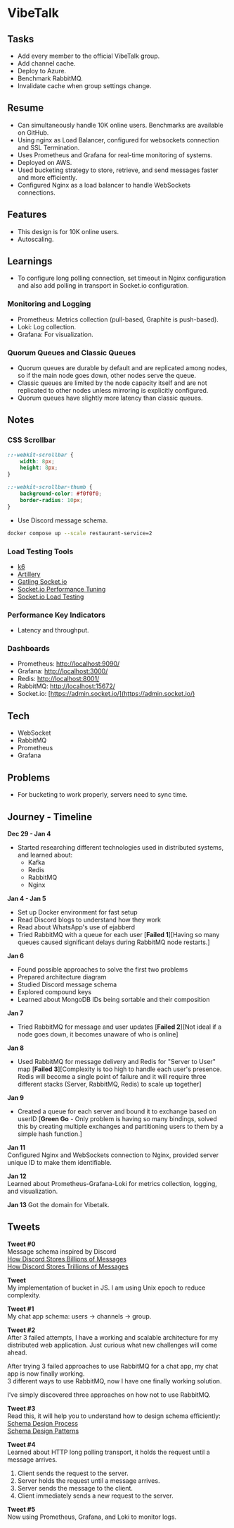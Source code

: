 # VibeTalk

## Tasks

- Add every member to the official VibeTalk group.
- Add channel cache.
- Deploy to Azure.
- Benchmark RabbitMQ.
- Invalidate cache when group settings change.

## Resume

- Can simultaneously handle 10K online users. Benchmarks are available on GitHub.
- Using nginx as Load Balancer, configured for websockets connection and SSL Termination.
- Uses Prometheus and Grafana for real-time monitoring of systems.
- Deployed on AWS.
- Used bucketing strategy to store, retrieve, and send messages faster and more efficiently.
- Configured Nginx as a load balancer to handle WebSockets connections.

## Features

- This design is for 10K online users.
- Autoscaling.

## Learnings

- To configure long polling connection, set timeout in Nginx configuration and also add polling in transport in Socket.io configuration.

### Monitoring and Logging

- Prometheus: Metrics collection (pull-based, Graphite is push-based).
- Loki: Log collection.
- Grafana: For visualization.

### Quorum Queues and Classic Queues

- Quorum queues are durable by default and are replicated among nodes, so if the main node goes down, other nodes serve the queue.
- Classic queues are limited by the node capacity itself and are not replicated to other nodes unless mirroring is explicitly configured.
- Quorum queues have slightly more latency than classic queues.

## Notes

### CSS Scrollbar

```css
::-webkit-scrollbar {
    width: 8px;
    height: 8px;
}

::-webkit-scrollbar-thumb {
    background-color: #f0f0f0;
    border-radius: 10px;
}
```

- Use Discord message schema.

```bash
docker compose up --scale restaurant-service=2
```

### Load Testing Tools

- [k6](https://k6.io/)
- [Artillery](https://www.artillery.io/docs/reference/engines/socketio)
- [Gatling Socket.io](https://dranidis.github.io/posts/gatling-socketio/)
- [Socket.io Performance Tuning](https://socket.io/docs/v4/performance-tuning/)
- [Socket.io Load Testing](https://socket.io/docs/v4/load-testing/)

### Performance Key Indicators

- Latency and throughput.

### Dashboards

- Prometheus: [http://localhost:9090/](http://localhost:9090/)
- Grafana: [http://localhost:3000/](http://localhost:3000/)
- Redis: [http://localhost:8001/](http://localhost:8001/)
- RabbitMQ: [http://localhost:15672/](http://localhost:15672/)
- Socket.io: [https://admin.socket.io/](https://admin.socket.io/)

## Tech

- WebSocket
- RabbitMQ
- Prometheus
- Grafana

## Problems

- For bucketing to work properly, servers need to sync time.

## Journey - Timeline

**Dec 29 - Jan 4**

- Started researching different technologies used in distributed systems, and learned about:
    - Kafka
    - Redis
    - RabbitMQ
    - Nginx

**Jan 4 - Jan 5**

- Set up Docker environment for fast setup
- Read Discord blogs to understand how they work
- Read about WhatsApp's use of ejabberd
- Tried RabbitMQ with a queue for each user [**Failed 1**][Having so many queues caused significant delays during RabbitMQ node restarts.]

**Jan 6**

- Found possible approaches to solve the first two problems
- Prepared architecture diagram
- Studied Discord message schema
- Explored compound keys
- Learned about MongoDB IDs being sortable and their composition

**Jan 7**

- Tried RabbitMQ for message and user updates [**Failed 2**][Not ideal if a node goes down, it becomes unaware of who is online]

**Jan 8**

- Used RabbitMQ for message delivery and Redis for "Server to User" map [**Failed 3**][Complexity is too high to handle each user's presence. Redis will become a single point of failure and it will require three different stacks (Server, RabbitMQ, Redis) to scale up together]

**Jan 9**

- Created a queue for each server and bound it to exchange based on userID
  [**Green Go** - Only problem is having so many bindings, solved this by creating multiple exchanges and partitioning users to them by a simple hash function.]

**Jan 11**  
Configured Nginx and WebSockets connection to Nginx, provided server unique ID to make them identifiable.

**Jan 12**  
Learned about Prometheus-Grafana-Loki for metrics collection, logging, and visualization.

**Jan 13**
Got the domain for Vibetalk.

## Tweets

**Tweet #0**  
Message schema inspired by Discord  
[How Discord Stores Billions of Messages](https://discord.com/blog/how-discord-stores-billions-of-messages)  
[How Discord Stores Trillions of Messages](https://discord.com/blog/how-discord-stores-trillions-of-messages)

**Tweet**  
My implementation of bucket in JS. I am using Unix epoch to reduce complexity.

**Tweet #1**  
My chat app schema: users -> channels -> group.

**Tweet #2**  
After 3 failed attempts, I have a working and scalable architecture for my distributed web application. Just curious what new challenges will come ahead.

After trying 3 failed approaches to use RabbitMQ for a chat app, my chat app is now finally working.  
3 different ways to use RabbitMQ, now I have one finally working solution.

I’ve simply discovered three approaches on how not to use RabbitMQ.

**Tweet #3**  
Read this, it will help you to understand how to design schema efficiently:  
[Schema Design Process](https://www.mongodb.com/docs/manual/data-modeling/schema-design-process/#apply-design-patterns)  
[Schema Design Patterns](https://www.mongodb.com/blog/post/building-with-patterns-a-summary)

**Tweet #4**  
Learned about HTTP long polling transport, it holds the request until a message arrives.

1. Client sends the request to the server.
2. Server holds the request until a message arrives.
3. Server sends the message to the client.
4. Client immediately sends a new request to the server.

**Tweet #5**  
Now using Prometheus, Grafana, and Loki to monitor logs.
